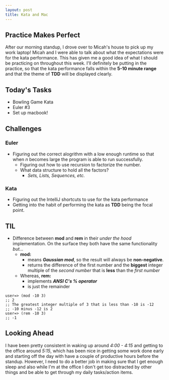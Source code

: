 ```yaml
---
layout: post
title: Kata and Mac 
---
```


## Practice Makes Perfect

After our morning standup, I drove over to Micah's house to pick up my work laptop! Micah and I were able to talk about what the expectations were for the kata performance. This has given me a good idea of what I should be practicing on throughout this week. I'll definitely be putting in the practice, so that the kata performance falls within the **5-10 minute range** and that the theme of **TDD** will be displayed clearly. 

## Today's Tasks 
* Bowling Game Kata 
* Euler #3
* Set up macbook! 

## Challenges 

### Euler 
- Figuring out the correct alogrithm with a low enough runtime so that when _n_ becomes large the program is able to run successfully. 
  - Figuring out how to use recursion to factorize the number. 
  - What data structure to hold all the factors? 
    - _Sets, Lists, Sequences, etc._

### Kata
- Figuring out the IntelliJ shortcuts to use for the kata performance 
- Getting into the habit of performing the kata as **TDD** being the focal point. 

## TIL 
- Difference between **mod** and **rem** in their _under the hood_ implementation. On the surface they both have the same functionality _but..._
  - **mod:** 
    - means **_Gaussian mod_**, so the result will always be **non-negative**. 
    - returns the difference of the first number and the **biggest** integer multiple of the _second number_ that is **less** than the _first number_
  - Whereas, **rem:** 
    - implements **_ANSI C's % operator_**
    - is just the remainder 
 ```
user=> (mod -10 3)
;; 2
;; The greatest integer multiple of 3 that is less than -10 is -12
;; -10 minus -12 is 2
user=> (rem -10 3)
;; -1
```

## Looking Ahead

I have been pretty consistent in waking up around _4:00 - 4:15_ and getting to the office around _5:15_, which has been nice in getting some work done early and starting off the day with have a couple of productive hours before the standup. However, I need to do a better job in making sure that I get enough sleep and also while I'm at the office I don't get too distracted by other things and be able to get through my daily tasks/action items. 
